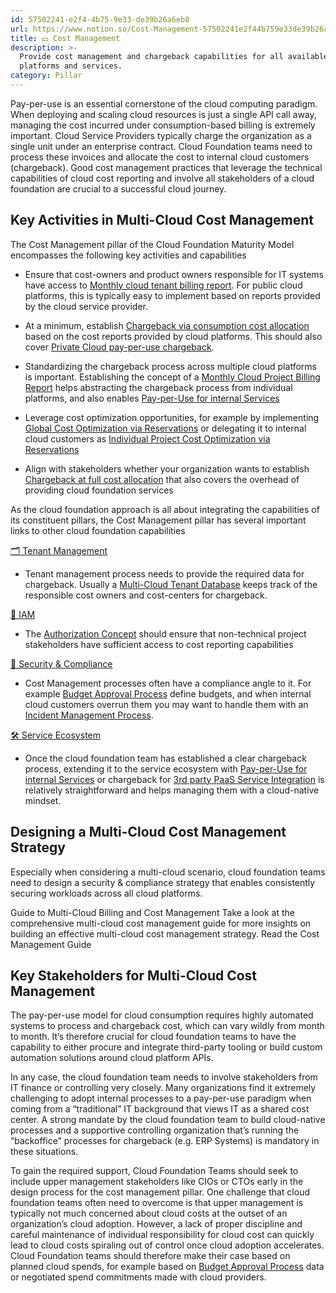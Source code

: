 ```yaml
---
id: 57502241-e2f4-4b75-9e33-de39b26a6eb8
url: https://www.notion.so/Cost-Management-57502241e2f44b759e33de39b26a6eb8
title: 💵 Cost Management
description: >-
  Provide cost management and chargeback capabilities for all available cloud
  platforms and services.
category: Pillar
---
```


Pay-per-use is an essential cornerstone of the cloud computing paradigm. When deploying and scaling cloud resources is just a single API call away, managing the cost incurred under consumption-based billing is extremely important. Cloud Service Providers typically charge the organization as a single unit under an enterprise contract. Cloud Foundation teams need to process these invoices and allocate the cost to internal cloud customers (chargeback). Good cost management practices that leverage the technical capabilities of cloud cost reporting and involve all stakeholders of a cloud foundation are crucial to a successful cloud journey.

## Key Activities in Multi-Cloud Cost Management

The Cost Management pillar of the Cloud Foundation Maturity Model encompasses the following key activities and capabilities

- Ensure that cost-owners and product owners responsible for IT systems have access to [Monthly cloud tenant billing report](./monthly-cloud-tenant-billing-report.md). For public cloud platforms, this is typically easy to implement based on reports provided by the cloud service provider. 

- At a minimum, establish [Chargeback via consumption cost allocation](./chargeback-via-consumption-cost-allocation.md) based on the cost reports provided by cloud platforms. This should also cover [Private Cloud pay-per-use chargeback](./private-cloud-pay-per-use-chargeback.md).

- Standardizing the chargeback process across multiple cloud platforms is important. Establishing the concept of a [Monthly Cloud Project Billing Report](./monthly-cloud-project-billing-report.md) helps abstracting the chargeback process from individual platforms, and also enables [Pay-per-Use for internal Services](./pay-per-use-for-internal-services.md) 

- Leverage cost optimization opportunities, for example by implementing [Global Cost Optimization via Reservations](./global-cost-optimization-via-reservations.md) or delegating it to internal cloud customers as [Individual Project Cost Optimization via Reservations](./individual-project-cost-optimization-via-reservations.md)

- Align with stakeholders whether your organization wants to establish [Chargeback at full cost allocation](./chargeback-at-full-cost-allocation.md) that also covers the overhead of providing cloud foundation services

As the cloud foundation approach is all about integrating the capabilities of its constituent pillars, the Cost Management pillar has several important links to other cloud foundation capabilities

[🗂 Tenant Management](../tenant-management/readme.md) 

- Tenant management process needs to provide the required data for chargeback. Usually a [Multi-Cloud Tenant Database](../tenant-management/multi-cloud-tenant-database.md) keeps track of the responsible cost owners and cost-centers for chargeback.

[🔐 IAM](../iam/readme.md) 

- The [Authorization Concept](../iam/authorization-concept.md) should ensure that non-technical project stakeholders have sufficient access to cost reporting capabilities

[🔖 Security & Compliance](../security-and-compliance/readme.md) 

- Cost Management processes often have a compliance angle to it. For example [Budget Approval Process](./budget-approval-process.md) define budgets, and when internal cloud customers overrun them you may want to handle them with an [Incident Management Process](../security-and-compliance/incident-management-process.md).

[🛠 Service Ecosystem](../service-ecosystem/readme.md) 

- Once the cloud foundation team has established a clear chargeback process, extending it to the service ecosystem with [Pay-per-Use for internal Services](./pay-per-use-for-internal-services.md) or chargeback for [3rd party PaaS Service Integration](../service-ecosystem/3rd-party-paas-service-integration.md) is relatively straightforward and helps managing them with a cloud-native mindset.

## Designing a Multi-Cloud Cost Management Strategy

Especially when considering a multi-cloud scenario, cloud foundation teams need to design a security & compliance strategy that enables consistently securing workloads across all cloud platforms. 

<!--notion-markdown-cms:raw-->
<CallToAction>
  <CtaHeader>Guide to Multi-Cloud Billing and Cost Management</CtaHeader>
  <CtaText>Take a look at the comprehensive multi-cloud cost management guide for more insights on building an effective multi-cloud cost management strategy.</CtaText>
  <CtaButton class="btn-primary" url="https://www.meshcloud.io/2020/12/23/the-2021-guide-to-multi-cloud-billing-and-cost-management/">Read the Cost Management Guide</CtaButton>
</CallToAction>

## Key Stakeholders for Multi-Cloud Cost Management

The pay-per-use model for cloud consumption requires highly automated systems to process and chargeback cost, which can vary wildly from month to month. It’s therefore crucial for cloud foundation teams to have the capability to either procure and integrate third-party tooling or build custom automation solutions around cloud platform APIs. 

In any case, the cloud foundation team needs to involve stakeholders from IT finance or controlling very closely. Many organizations find it extremely challenging to adopt internal processes to a pay-per-use paradigm when coming from a “traditional” IT background that views IT as a shared cost center. A strong mandate by the cloud foundation team to build cloud-native processes and a supportive controlling organization that’s running the “backoffice” processes for chargeback (e.g. ERP Systems) is mandatory in these situations.

To gain the required support, Cloud Foundation Teams should seek to include upper management stakeholders like CIOs or CTOs early in the design process for the cost management pillar. One challenge that cloud foundation teams often need to overcome is that upper management is typically not much concerned about cloud costs at the outset of an organization’s cloud adoption. However, a lack of proper discipline and careful maintenance of individual responsibility for cloud cost can quickly lead to cloud costs spiraling out of control once cloud adoption accelerates. Cloud Foundation teams should therefore make their case based on planned cloud spends, for example based on [Budget Approval Process](./budget-approval-process.md) data or negotiated spend commitments made with cloud providers.